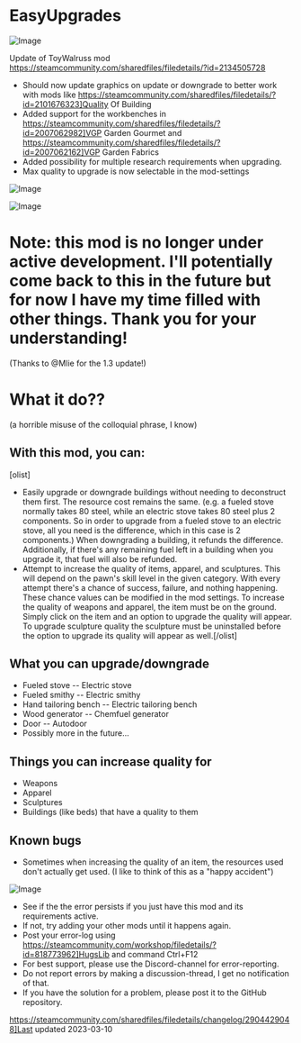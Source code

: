 # EasyUpgrades

![Image](https://i.imgur.com/buuPQel.png)

Update of ToyWalruss mod
https://steamcommunity.com/sharedfiles/filedetails/?id=2134505728

- Should now update graphics on update or downgrade to better work with mods like https://steamcommunity.com/sharedfiles/filedetails/?id=2101676323]Quality Of Building
- Added support for the workbenches in https://steamcommunity.com/sharedfiles/filedetails/?id=2007062982]VGP Garden Gourmet and https://steamcommunity.com/sharedfiles/filedetails/?id=2007062162]VGP Garden Fabrics
- Added possibility for multiple research requirements when upgrading.
- Max quality to upgrade is now selectable in the mod-settings

![Image](https://i.imgur.com/pufA0kM.png)

	
![Image](https://i.imgur.com/Z4GOv8H.png)

# Note: this mod is no longer under active development. I'll potentially come back to this in the future but for now I have my time filled with other things. Thank you for your understanding!


(Thanks to @Mlie for the 1.3 update!)

# What it do??

(a horrible misuse of the colloquial phrase, I know)

## With this mod, you can:
[olist]
-  Easily upgrade or downgrade buildings without needing to deconstruct them first. The resource cost remains the same. (e.g. a fueled stove normally takes 80 steel, while an electric stove takes 80 steel plus 2 components. So in order to upgrade from a fueled stove to an electric stove, all you need is the difference, which in this case is 2 components.) When downgrading a building, it refunds the difference. Additionally, if there's any remaining fuel left in a building when you upgrade it, that fuel will also be refunded.
-  Attempt to increase the quality of items, apparel, and sculptures. This will depend on the pawn's skill level in the given category. With every attempt there's a chance of success, failure, and nothing happening. These chance values can be modified in the mod settings. To increase the quality of weapons and apparel, the item must be on the ground. Simply click on the item and an option to upgrade the quality will appear. To upgrade sculpture quality the sculpture must be uninstalled before the option to upgrade its quality will appear as well.[/olist]

## What you can upgrade/downgrade


-  Fueled stove -- Electric stove
-  Fueled smithy -- Electric smithy
-  Hand tailoring bench -- Electric tailoring bench
-  Wood generator -- Chemfuel generator
-  Door -- Autodoor
-  Possibly more in the future...


## Things you can increase quality for


-  Weapons
-  Apparel
-  Sculptures
-  Buildings (like beds) that have a quality to them


## Known bugs


-  Sometimes when increasing the quality of an item, the resources used don't actually get used. (I like to think of this as a "happy accident")

	
![Image](https://i.imgur.com/PwoNOj4.png)



-  See if the the error persists if you just have this mod and its requirements active.
-  If not, try adding your other mods until it happens again.
-  Post your error-log using https://steamcommunity.com/workshop/filedetails/?id=818773962]HugsLib and command Ctrl+F12
-  For best support, please use the Discord-channel for error-reporting.
-  Do not report errors by making a discussion-thread, I get no notification of that.
-  If you have the solution for a problem, please post it to the GitHub repository.


https://steamcommunity.com/sharedfiles/filedetails/changelog/2904429048]Last updated 2023-03-10

